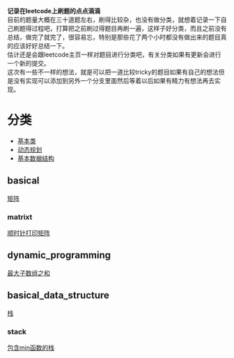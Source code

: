 **记录在leetcode上刷题的点点滴滴**  
目前的题量大概在三十道题左右，刷得比较杂，也没有做分类，就想着记录一下自己刷题得过程吧，打算把之前刷过得题目再刷一遍，这样子好分类，而且之前没有总结，做完了就完了，很容易忘，特别是那些花了两个小时都没有做出来的题目真的应该好好总结一下。  
估计还是会跟leetcode主页一样对题目进行分类吧，有关分类如果有更新会进行一个新的提交。  
这次有一些不一样的想法，就是可以把一道比较tricky的题目如果有自己的想法但是没有实现可以添加到另外一个分支里面然后等着以后如果有精力有想法再去实现。  
# 分类  
* [基本类](#basical)  
* [动态规划](#dynamic_programming)  
* [基本数据结构](#basical_data_structure)  
## basical  
[矩阵](#matrixt)  
### matrixt  
[顺时针打印矩阵](/basical/matrix/clockwiseprintmatrix.md)  
## dynamic_programming     
[最大子数组之和](/dynamic_programming/code/tmsofcsuba.md)  
## basical_data_structure  
[栈](stack)  
### stack
[包含min函数的栈](/basicaldatastructure/stack/code/minincluedinstack.md)  